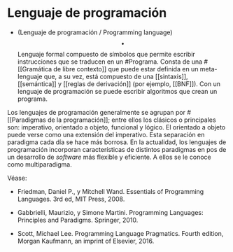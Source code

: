 # Lenguaje de programación

- (Lenguaje de programación / Programming language) $$\bullet$$ Lenguaje formal compuesto de símbolos que permite escribir instrucciones que se traducen en un #Programa. Consta de una #[[Gramática de libre contexto]] que puede estar definida en un meta-lenguaje que, a su vez, está compuesto de una [[sintaxis]], [[semántica]] y [[reglas de derivación]] (por ejemplo, [[BNF]]). Con un lenguaje de programación se puede escribir algoritmos que crean un programa. 

Los lenguajes de programación generalmente se agrupan por #[[Paradigmas de la programación]]; entre ellos los clásicos o principales son: imperativo, orientado a objeto, funcional y lógico. El orientado a objeto puede verse como una extensión del imperativo. Esta separación en paradigma cada día se hace más borrosa. En la actualidad, los lenguajes de programación incorporan características de distintos paradigmas en pos de un desarrollo de _software_ más flexible y eficiente. A ellos se le conoce como multiparadigma.

Véase: 

- Friedman, Daniel P., y Mitchell Wand. Essentials of Programming Languages. 3rd ed, MIT Press, 2008.

- Gabbrielli, Maurizio, y Simone Martini. Programming Languages: Principles and Paradigms. Springer, 2010.

- Scott, Michael Lee. Programming Language Pragmatics. Fourth edition, Morgan Kaufmann, an imprint of Elsevier, 2016.
